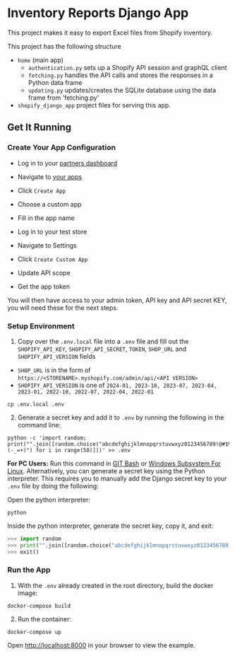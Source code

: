 Inventory Reports Django App
==========================

This project makes it easy to export Excel files from Shopify inventory. 

This project has the following structure
- `home` (main app)
  - `authentication.py` sets up a Shopify API session and graphQL client
  - `fetching.py` handles the API calls and stores the responses in a Python data frame
  - `updating.py` updates/creates the SQLite database using the data frame from 'fetching.py'
- `shopify_django_app` project files for serving this app.

Get It Running
--------------

### Create Your App Configuration
- Log in to your [partners dashboard](https://partners.shopify.com/)
- Navigate to [your apps](https://partners.shopify.com/current/apps)
- Click `Create App`
- Choose a custom app
- Fill in the app name

- Log in to your test store
- Navigate to Settings
- Click `Create Custom App`
- Update API scope
- Get the app token 

You will then have access to your admin token, API key and API secret KEY, you will need these
for the next steps.

### Setup Environment

1. Copy over the `.env.local` file into a `.env` file and fill out the `SHOPIFY_API_KEY`, `SHOPIFY_API_SECRET`, `TOKEN`, `SHOP_URL` and `SHOPIFY_API_VERSION` fields
  * `SHOP_URL` is in the form of `https://<STORENAME>.myshopify.com/admin/api/<API VERSION>`
  * `SHOPIFY_API_VERSION` is one of `2024-01, 2023-10, 2023-07, 2023-04, 2023-01, 2022-10, 2022-07, 2022-04, 2022-01`
```
cp .env.local .env
```

2. Generate a secret key and add it to `.env` by running the following in the command line: 

```
python -c 'import random; print("".join([random.choice("abcdefghijklmnopqrstuvwxyz0123456789!@#$%^&*(-_=+)") for i in range(50)]))' >> .env
```

**For PC Users:** Run this command in [GIT Bash](https://git-scm.com/) or [Windows Subsystem For Linux](https://docs.microsoft.com/en-us/windows/wsl/install-win10). Alternatively, you can generate a secret key using the Python interpreter. This requires you to manually add the Django secret key to your `.env` file by doing the following:

Open the python interpreter:
```
python
```
Inside the python interpreter, generate the secret key, copy it, and exit:
```python
>>> import random
>>> print("".join([random.choice("abcdefghijklmnopqrstuvwxyz0123456789!@#$%^&*(-_=+)") for i in range(50)]))
>>> exit()
```


### Run the App

  1. With the `.env` already created in the root directory, build the docker image:

  ```
  docker-compose build
  ```
  
  2. Run the container:
  ```
  docker-compose up
  ```

Open <http://localhost:8000> in your browser to view the example.
